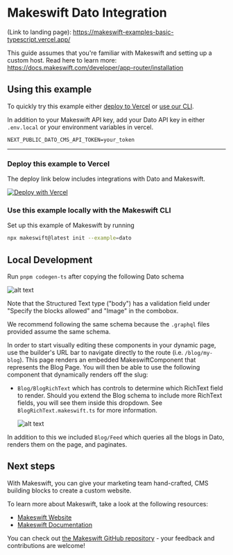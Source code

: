 # Makeswift Dato Integration

(Link to landing page):
https://makeswift-examples-basic-typescript.vercel.app/

This guide assumes that you're familiar with Makeswift and setting up a custom host. Read here to learn more: https://docs.makeswift.com/developer/app-router/installation

## Using this example

To quickly try this example either [deploy to Vercel](#deploy-this-example-to-vercel) or [use our CLI](#use-this-example-locally-with-the-makeswift-cli).

In addition to your Makeswift API key, add your Dato API key in either `.env.local` or your environment variables in vercel.

`NEXT_PUBLIC_DATO_CMS_API_TOKEN=your_token`

---

### Deploy this example to Vercel

The deploy link below includes integrations with Dato and Makeswift.

[![Deploy with Vercel](https://vercel.com/button)](https://vercel.com/new/clone?repository-url=https%3A%2F%2Fgithub.com%2Fmakeswift%2Fmakeswift%2Ftree%2Fmain%2Fexamples%2Fdato&project-name=dato-makeswift-example&repository-name=dato-makeswift-example&redirect-url=https%3A%2F%2Fapp.makeswift.com&integration-ids=oac_51ryd7Pob5ZsyTFzNzVvpsGq,oac_nsrwzogJLEFglVwt2060kB0y&external-id=dato-makeswift)

### Use this example locally with the Makeswift CLI

Set up this example of Makeswift by running

```bash
npx makeswift@latest init --example=dato
```

## Local Development

Run `pnpm codegen-ts` after copying the following Dato schema

![alt text](https://github.com/user-attachments/assets/8f235b4b-ed0f-4b99-a018-15ceaa56f1ac)

Note that the Structured Text type ("body") has a validation field under "Specify the blocks allowed" and "Image" in the combobox.

We recommend following the same schema because the `.graphql` files provided assume the same schema.

In order to start visually editing these components in your dynamic page, use the builder's URL bar to navigate directly to the route (i.e. `/blog/my-blog`). This page renders an embedded MakeswiftComponent that represents the Blog Page. You will then be able to use the following component that dynamically renders off the slug:

- `Blog/BlogRichText` which has controls to determine which RichText field to render. Should you extend the Blog schema to include more RichText fields, you will see them inside this dropdown. See `BlogRichText.makeswift.ts` for more information.

  ![alt text](https://github.com/user-attachments/assets/278fd44c-b4c0-4f29-a666-911798c4f5a1)

In addition to this we included `Blog/Feed` which queries all the blogs in Dato, renders them on the page, and paginates.

## Next steps

With Makeswift, you can give your marketing team hand-crafted, CMS building blocks to create a custom website.

To learn more about Makeswift, take a look at the following resources:

- [Makeswift Website](https://www.makeswift.com/)
- [Makeswift Documentation](https://www.makeswift.com/docs/)

You can check out [the Makeswift GitHub repository](https://github.com/makeswift/makeswift) - your feedback and contributions are welcome!
